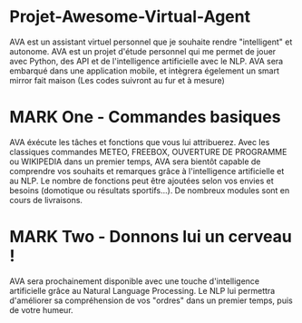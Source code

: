# Projet-Awesome-Virtual-Agent
AVA est un assistant virtuel personnel que je souhaite rendre "intelligent" et autonome.
AVA est un projet d'étude personnel qui me permet de jouer avec Python, des API et de l'intelligence artificielle avec le NLP.
AVA sera embarqué dans une application mobile, et intègrera égelement un smart mirror fait maison (Les codes suivront au fur et à mesure)

# MARK One - Commandes basiques 
AVA éxécute les tâches et fonctions que vous lui attribuerez.
Avec les classiques commandes METEO, FREEBOX, OUVERTURE DE PROGRAMME ou WIKIPEDIA dans un premier temps, AVA sera bientôt capable de comprendre vos souhaits et remarques grâce à l'intelligence artificielle et au NLP.
Le nombre de fonctions peut être ajoutées selon vos envies et besoins (domotique ou résultats sportifs...).
De nombreux modules sont en cours de livraisons.

# MARK Two - Donnons lui un cerveau !
AVA sera prochainement disponible avec une touche d'intelligence artificielle grâce au Natural Language Processing.
Le NLP lui permettra d'améliorer sa compréhension de vos "ordres" dans un premier temps, puis de votre humeur.

